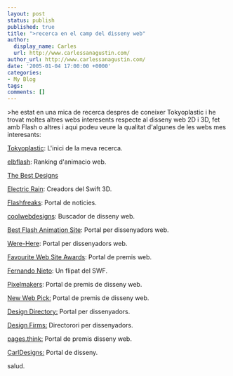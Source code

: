 ```yaml
---
layout: post
status: publish
published: true
title: ">recerca en el camp del disseny web"
author:
  display_name: Carles
  url: http://www.carlessanagustin.com/
author_url: http://www.carlessanagustin.com/
date: '2005-01-04 17:00:00 +0000'
categories:
- My Blog
tags:
comments: []
---
```

<p>>he estat en una mica de recerca despres de coneixer Tokyoplastic i he trovat moltes altres webs interesents respecte al disseny web 2D i 3D, fet amb Flash o altres i aqui podeu veure la qualitat d'algunes de les webs mes interesants:</p>
<p><a href="http://www.tokyoplastic.com/" target="_blank">Tokyoplastic</a>: L'inici de la meva recerca.</p>
<p><a href="http://www.elbflash.de/html/coolsites/coolsites.htm" target="_blank">elbflash</a>: Ranking d'animacio web.</p>
<p><a href="http://www.thebestdesigns.com/" target="_blank">The Best Designs</a></p>
<p><a href="http://www.erain.com/" target="_blank">Electric Rain</a>: Creadors del Swift 3D.</p>
<p><a href="http://www.flashfreaks.nl/" target="_blank">Flashfreaks</a>: Portal de noticies.</p>
<p><a href="http://www.coolwebdesigns.com/" target="_blank">coolwebdesigns</a>: Buscador de disseny web.</p>
<p><a href="http://www.bestflashanimationsite.com/" target="_blank">Best Flash Animation Site</a>: Portal per dissenyadors web.</p>
<p><a href="http://www.were-here.com/" target="_blank">Were-Here</a>: Portal per dissenyadors web.</p>
<p><a href="http://www.favouritewebsiteawards.com/" target="_blank">Favourite Web Site Awards</a>: Portal de premis web.</p>
<p><a href="http://fernandonieto.free.fr/" target="_blank">Fernando Nieto</a>: Un flipat del SWF.</p>
<p><a href="http://www.pixelmakers.com.br/" target="_blank">Pixelmakers</a>: Portal de premis de disseny web.</p>
<p><a href="http://www.newwebpick.com/" target="_blank">New Web Pick:</a> Portal de premis de disseny web.</p>
<p><a href="http://www.designdirectory.cc/" target="_blank">Design Directory:</a> Portal per dissenyadors.</p>
<p><a href="http://www.designfirms.org/" target="_blank">Design Firms:</a> Directorori per dissenyadors.</p>
<p><a href="http://pages.blueidea.com/" target="_blank">pages.think:</a> Portal de premis disseny web.</p>
<p><a href="http://www.carldesigns.net/" target="_blank">CarlDesigns:</a> Portal de disseny.</p>
<p>salud.</p>
